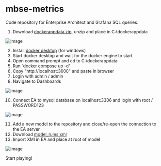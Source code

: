# mbse-metrics
Code repository for Enterprise Architect and Grafana SQL queries. 

1. Download [dockerappdata.zip](https://github.com/perimehmet/mbse-metrics/blob/main/dockerappdata.zip), unzip and place in C:\dockerappdata

![image](https://github.com/perimehmet/mbse-metrics/assets/80420699/d4e49c0f-0368-45d0-b81c-d61f172c2692)

2. Install [docker desktop](https://www.docker.com/products/docker-desktop/) (for windows)
3. Start docker desktop and wait for the docker engine to start
4. Open command prompt and cd to C:\dockerappdata
5. Run `docker compose up -d'
6. Copy "http://localhost:3000" and paste in browser
7. Login with admin / admin
8. Navigate to Dashboards

![image](https://github.com/perimehmet/mbse-metrics/assets/80420699/1e2d2eeb-423c-46e6-ba36-b8313e86663f)

10. Connect EA to mysql database on localhost:3306 and login with root / PASSWORD123

![image](https://github.com/perimehmet/mbse-metrics/assets/80420699/7f9658a0-3417-477c-8fa6-8880bca80527)

11. Add a new model to the repository and close/re-open the connection to the EA server
12. Download [model_rules.xml](https://github.com/perimehmet/mbse-metrics/blob/main/model_rules.xml)
13. Import XMI in EA and place at root of model

![image](https://github.com/perimehmet/mbse-metrics/assets/80420699/d07e16ac-995d-4ec1-b9f8-7a3f92973b81)

Start playing!
